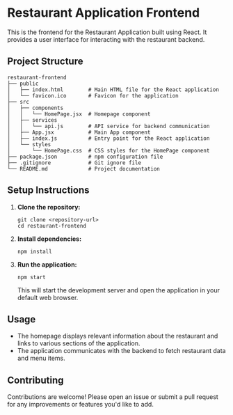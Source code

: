 # Restaurant Application Frontend

This is the frontend for the Restaurant Application built using React. It provides a user interface for interacting with the restaurant backend.

## Project Structure

```
restaurant-frontend
├── public
│   ├── index.html        # Main HTML file for the React application
│   └── favicon.ico       # Favicon for the application
├── src
│   ├── components
│   │   └── HomePage.jsx  # Homepage component
│   ├── services
│   │   └── api.js        # API service for backend communication
│   ├── App.jsx           # Main App component
│   ├── index.js          # Entry point for the React application
│   └── styles
│       └── HomePage.css  # CSS styles for the HomePage component
├── package.json          # npm configuration file
├── .gitignore            # Git ignore file
└── README.md             # Project documentation
```

## Setup Instructions

1. **Clone the repository:**
   ```
   git clone <repository-url>
   cd restaurant-frontend
   ```

2. **Install dependencies:**
   ```
   npm install
   ```

3. **Run the application:**
   ```
   npm start
   ```

   This will start the development server and open the application in your default web browser.

## Usage

- The homepage displays relevant information about the restaurant and links to various sections of the application.
- The application communicates with the backend to fetch restaurant data and menu items.

## Contributing

Contributions are welcome! Please open an issue or submit a pull request for any improvements or features you'd like to add.